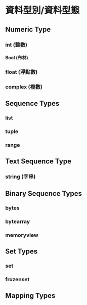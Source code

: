 # 資料型別/資料型態
## Numeric Type
### int (整數)
#### Bool (布林)
### float (浮點數)
### complex (複數)

## Sequence Types
### list
### tuple
### range

## Text Sequence Type
### string (字串)

## Binary Sequence Types
### bytes
### bytearray
### memoryview

## Set Types
### set
### frozenset

## Mapping Types